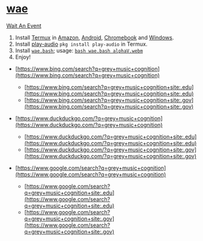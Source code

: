 # [wae](https://github.com/WAE/wae)

[Wait An Event](https://wae.github.io/wae) 

1. Install [Termux](https://github.com/search?q=Termux) in [Amazon](https://github.com/search?q=Amazon), [Android](https://github.com/search?q=Android), [Chromebook](https://github.com/search?q=Chromebook) and [Windows](https://github.com/search?q=Windows).
2. Install [play-audio](https://github.com/termux/play-audio) ` pkg install play-audio ` in Termux.
3. Install [`wae.bash`](https://raw.githubusercontent.com/WAE/wae/master/wae.bash); usage: [`bash wae.bash alphaV.webm`](https://github.com/sdrausty/sdrausty.github.io/blob/master/audio/alphaV.webm?raw=true)
4. Enjoy!


+ [https://www.bing.com/search?q=grey+music+cognition](https://www.bing.com/search?q=grey+music+cognition)
  + [https://www.bing.com/search?q=grey+music+cognition+site:.edu](https://www.bing.com/search?q=grey+music+cognition+site:.edu)
  + [https://www.bing.com/search?q=grey+music+cognition+site:.gov](https://www.bing.com/search?q=grey+music+cognition+site:.gov)

+ [https://www.duckduckgo.com/?q=grey+music+cognition](https://www.duckduckgo.com/?q=grey+music+cognition)
  + [https://www.duckduckgo.com/?q=grey+music+cognition+site:.edu](https://www.duckduckgo.com/?q=grey+music+cognition+site:.edu)
  + [https://www.duckduckgo.com/?q=grey+music+cognition+site:.gov](https://www.duckduckgo.com/?q=grey+music+cognition+site:.gov)

+ [https://www.google.com/search?q=grey+music+cognition](https://www.google.com/search?q=grey+music+cognition)
  +  [https://www.google.com/search?q=grey+music+cognition+site:.edu](https://www.google.com/search?q=grey+music+cognition+site:.edu)
  +  [https://www.google.com/search?q=grey+music+cognition+site:.gov](https://www.google.com/search?q=grey+music+cognition+site:.gov)

<!-- EOM -->
